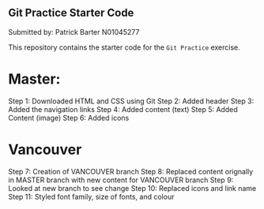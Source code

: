 ## Git Practice Starter Code

Submitted by: Patrick Barter N01045277

This repository contains the starter code for the `Git Practice` exercise. 

# Master:

Step 1: Downloaded HTML and CSS using Git
Step 2: Added header 
Step 3: Added the navigation links 
Step 4: Added content (text) 
Step 5: Added Content (image) 
Step 6: Added icons 

# Vancouver

Step 7: Creation of VANCOUVER branch
Step 8: Replaced content orignally in MASTER branch with new content for VANCOUVER branch
Step 9: Looked at new branch to see change
Step 10: Replaced icons and link name
Step 11: Styled font family, size of fonts, and colour

